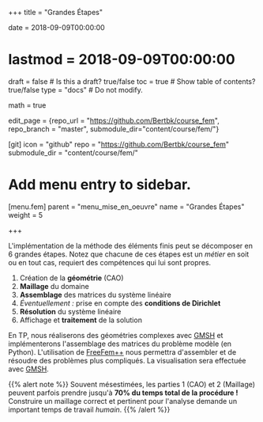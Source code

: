 +++
title = "Grandes Étapes"

date = 2018-09-09T00:00:00
# lastmod = 2018-09-09T00:00:00

draft = false  # Is this a draft? true/false
toc = true  # Show table of contents? true/false
type = "docs"  # Do not modify.

math = true

edit_page = {repo_url = "https://github.com/Bertbk/course_fem", repo_branch = "master", submodule_dir="content/course/fem/"}

[git]
  icon = "github"
  repo = "https://github.com/Bertbk/course_fem"
  submodule_dir = "content/course/fem/"


# Add menu entry to sidebar.
[menu.fem]
  parent = "menu_mise_en_oeuvre"
  name = "Grandes Étapes"
  weight = 5

+++

L'implémentation de la méthode des éléments finis peut se décomposer en 6 grandes étapes. Notez que chacune de ces étapes est un *métier* en soit ou en tout cas, requiert des compétences qui lui sont propres.

1. Création de la **géométrie** (CAO)
2. **Maillage** du domaine
3. **Assemblage** des matrices du système linéaire
4. *Éventuellement :* prise en compte des **conditions de Dirichlet**
5. **Résolution** du système linéaire
6. Affichage et **traitement** de la solution

En TP, nous réaliserons des géométries complexes avec [GMSH](https://gmsh.info) et implémenterons l'assemblage des matrices du problème modèle (en Python). L'utilisation de [FreeFem++](https://freefem.org) nous permettra d'assembler et de résoudre des problèmes plus compliqués. La visualisation sera effectuée avec [GMSH](https://gmsh.info).

{{% alert note %}}
Souvent mésestimées, les parties 1 (CAO) et 2 (Maillage) peuvent parfois prendre jusqu'à **70% du temps total de la procédure !** Construire un maillage correct et pertinent pour l'analyse demande un important temps de travail *humain*.
{{% /alert %}}

